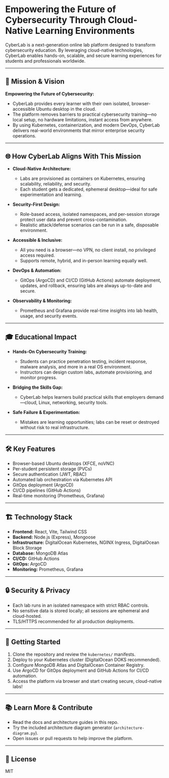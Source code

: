 # Empowering the Future of Cybersecurity Through Cloud-Native Learning Environments

CyberLab is a next-generation online lab platform designed to transform cybersecurity education. By leveraging cloud-native technologies, CyberLab enables hands-on, scalable, and secure learning experiences for students and professionals worldwide.

---

## 🚀 Mission & Vision

**Empowering the Future of Cybersecurity:**

- CyberLab provides every learner with their own isolated, browser-accessible Ubuntu desktop in the cloud.
- The platform removes barriers to practical cybersecurity training—no local setup, no hardware limitations, instant access from anywhere.
- By using Kubernetes, containerization, and modern DevOps, CyberLab delivers real-world environments that mirror enterprise security operations.

---

## 🌐 How CyberLab Aligns With This Mission

- **Cloud-Native Architecture:**
  - Labs are provisioned as containers on Kubernetes, ensuring scalability, reliability, and security.
  - Each student gets a dedicated, ephemeral desktop—ideal for safe experimentation and learning.

- **Security-First Design:**
  - Role-based access, isolated namespaces, and per-session storage protect user data and prevent cross-contamination.
  - Realistic attack/defense scenarios can be run in a safe, disposable environment.

- **Accessible & Inclusive:**
  - All you need is a browser—no VPN, no client install, no privileged access required.
  - Supports remote, hybrid, and in-person learning equally well.

- **DevOps & Automation:**
  - GitOps (ArgoCD) and CI/CD (GitHub Actions) automate deployment, updates, and rollback, ensuring labs are always up-to-date and secure.

- **Observability & Monitoring:**
  - Prometheus and Grafana provide real-time insights into lab health, usage, and security events.

---

## 🎓 Educational Impact

- **Hands-On Cybersecurity Training:**
  - Students can practice penetration testing, incident response, malware analysis, and more in a real OS environment.
  - Instructors can design custom labs, automate provisioning, and monitor progress.

- **Bridging the Skills Gap:**
  - CyberLab helps learners build practical skills that employers demand—cloud, Linux, networking, security tools.

- **Safe Failure & Experimentation:**
  - Mistakes are learning opportunities; labs can be reset or destroyed without risk to real infrastructure.

---

## 🛠️ Key Features

- Browser-based Ubuntu desktops (XFCE, noVNC)
- Per-student persistent storage (PVCs)
- Secure authentication (JWT, RBAC)
- Automated lab orchestration via Kubernetes API
- GitOps deployment (ArgoCD)
- CI/CD pipelines (GitHub Actions)
- Real-time monitoring (Prometheus, Grafana)

---

## 🏗️ Technology Stack

- **Frontend:** React, Vite, Tailwind CSS
- **Backend:** Node.js (Express), Mongoose
- **Infrastructure:** DigitalOcean Kubernetes, NGINX Ingress, DigitalOcean Block Storage
- **Database:** MongoDB Atlas
- **CI/CD:** GitHub Actions
- **GitOps:** ArgoCD
- **Monitoring:** Prometheus, Grafana

---

## 🔒 Security & Privacy

- Each lab runs in an isolated namespace with strict RBAC controls.
- No sensitive data is stored locally; all sessions are ephemeral and cloud-hosted.
- TLS/HTTPS recommended for all production deployments.

---

## 🚦 Getting Started

1. Clone the repository and review the `kubernetes/` manifests.
2. Deploy to your Kubernetes cluster (DigitalOcean DOKS recommended).
3. Configure MongoDB Atlas and DigitalOcean Container Registry.
4. Use ArgoCD for GitOps deployment and GitHub Actions for CI/CD automation.
5. Access the platform via browser and start creating secure, cloud-native labs!

---

## 📚 Learn More & Contribute

- Read the docs and architecture guides in this repo.
- Try the included architecture diagram generator (`architecture-diagram.py`).
- Open issues or pull requests to help improve the platform.

---

## 📄 License

MIT
